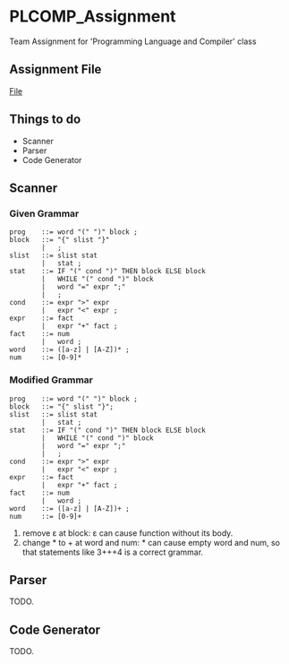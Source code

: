 # PLCOMP_Assignment
Team Assignment for 'Programming Language and Compiler' class

## Assignment File
[File](Compiler_Project-2019.pdf)

## Things to do
 - Scanner
 - Parser
 - Code Generator

## Scanner
### Given Grammar
```
prog    ::= word "(" ")" block ;
block	::= "{" slist "}"	
        |   ;
slist 	::= slist stat
        |   stat ;
stat 	::= IF "(" cond ")" THEN block ELSE block
        |   WHILE "(" cond ")" block
        |   word "=" expr ";"
        |   ;
cond 	::= expr ">" expr
        |   expr "<" expr ;
expr 	::= fact
        |   expr "+" fact ;	
fact 	::= num
        |   word ;
word	::= ([a-z] | [A-Z])* ;
num     ::= [0-9]*
```
### Modified Grammar
```
prog    ::= word "(" ")" block ;
block   ::= "{" slist "}";
slist   ::= slist stat
        |   stat ;
stat 	::= IF "(" cond ")" THEN block ELSE block
        |   WHILE "(" cond ")" block
        |   word "=" expr ";"
        |   ;
cond 	::= expr ">" expr
        |   expr "<" expr ;
expr 	::= fact
        |   expr "+" fact ;	
fact 	::= num
        |   word ;
word	::= ([a-z] | [A-Z])+ ;
num     ::= [0-9]+
```
1. remove ε at block: ε can cause function without its body.
2. change * to + at word and num: * can cause empty word and num, so that statements like 3+++4 is a correct grammar.
<!-- ### Convert to Regular Grammar
 - num

Remove Kleene star
```
num     ->  [0-9] num
num     ->  [0-9]
```
 - word

Remove Kleene star
```
word    ->  ([a-z] | [A-Z]) word
word    ->  ε
```
Union
```
word    ->  [a-z] word
word    ->  [A-Z] word
word    ->  ε
```
 - fact
 - expr


<!-- ### Each Grammar to NFA
 - num
 
 ![NFA_num](scanner/image/nfa_num.png)
 - word
 
 ![NFA word](scanner/image/nfa_word.png)
 - fact
 
 ![NFA fact](scanner/image/nfa_fact_simple.png)
 - expr
 
 ![NFA expr](scanner/image/nfa_expr_simple.png)
 - cond
 
 ![NFA cond](scanner/image/nfa_cond_simple.png)
 - stat
 
 ![NFA stat](scanner/image/nfa_stat_simple.png)
 - slist
 
 ![NFA slist](scanner/image/nfa_slist_simple.png)
 - block
 
 ![NFA block](scanner/image/nfa_block_simple.png)
 - prog
 
 ![NFA prog](scanner/image/nfa_prog_simple.png)

### Combining NFAs
TODO.-->

## Parser
TODO.

## Code Generator
TODO.
